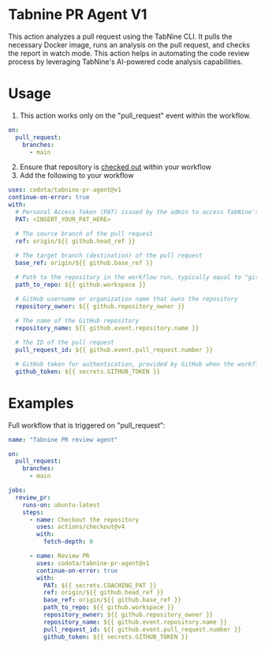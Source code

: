 # Tabnine PR Agent V1

This action analyzes a pull request using the TabNine CLI. It pulls the necessary Docker image, runs an analysis on the pull request, and checks the report in watch mode. This action helps in automating the code review process by leveraging TabNine's AI-powered code analysis capabilities.

# Usage
1. This action works only on the "pull_request" event within the workflow.
```yaml
on:
  pull_request:
    branches:
      - main
```

2. Ensure that repository is [checked out](https://github.com/actions/checkout/tree/v4#readme) within your workflow
3. Add the following to your workflow
```yaml
uses: codota/tabnine-pr-agent@v1
continue-on-error: true
with:
  # Personal Access Token (PAT) issued by the admin to access TabNine's analyzing capabilities
  PAT: <INSERT_YOUR_PAT_HERE>

  # The source branch of the pull request
  ref: origin/${{ github.head_ref }}
  
  # The target branch (destination) of the pull request
  base_ref: origin/${{ github.base_ref }}

  # Path to the repository in the workflow run, typically equal to "github.workspace"
  path_to_repo: ${{ github.workspace }}

  # GitHub username or organization name that owns the repository
  repository_owner: ${{ github.repository_owner }}

  # The name of the GitHub repository
  repository_name: ${{ github.event.repository.name }}
  
  # The ID of the pull request
  pull_request_id: ${{ github.event.pull_request.number }}

  # GitHub token for authentication, provided by GitHub when the workflow is run
  github_token: ${{ secrets.GITHUB_TOKEN }}
```

# Examples
Full workflow that is triggered on "pull_request":

```yaml
name: "Tabnine PR review agent"

on:
  pull_request:
    branches:
      - main

jobs:
  review_pr:
    runs-on: ubuntu-latest
    steps:
      - name: Checkout the repository
        uses: actions/checkout@v4
        with:
          fetch-depth: 0

      - name: Review PR
        uses: codota/tabnine-pr-agent@v1
        continue-on-error: true
        with:
          PAT: ${{ secrets.COACHING_PAT }}
          ref: origin/${{ github.head_ref }}
          base_ref: origin/${{ github.base_ref }}
          path_to_repo: ${{ github.workspace }}
          repository_owner: ${{ github.repository_owner }}
          repository_name: ${{ github.event.repository.name }}
          pull_request_id: ${{ github.event.pull_request.number }}
          github_token: ${{ secrets.GITHUB_TOKEN }}
```
